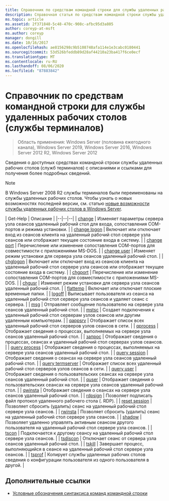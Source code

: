 ```yaml
---
title: Справочник по средствам командной строки для службы удаленных рабочих столов (службы терминалов)
description: Справочная статья по средствам командной строки службы удаленных рабочих столов (RDS).
ms.topic: article
ms.assetid: 2f371848-5c48-470c-908c-afbc95d3a805
author: coreyp-at-msft
ms.author: coreyp
manager: dongill
ms.date: 10/16/2017
ms.openlocfilehash: ae8156298c9b5108748afa114e1e3cabc0180441
ms.sourcegitcommit: 53d526bfeddb89d28af44210a23ba417f6ce0ecf
ms.translationtype: MT
ms.contentlocale: ru-RU
ms.lasthandoff: 08/06/2020
ms.locfileid: "87883842"
---
```

# <a name="remote-desktop-services-terminal-services-command-line-tools-reference"></a>Справочник по средствам командной строки для службы удаленных рабочих столов (службы терминалов)

> Область применения: Windows Server (половина ежегодного канала), Windows Server 2019, Windows Server 2016, Windows Server 2012 R2, Windows Server 2012

Сведения о доступных средствах командной строки службы удаленных рабочих столов (служб терминалов) с описаниями и ссылками для получения более подробных сведений.

> [!NOTE]
> В Windows Server 2008 R2 службы терминалов были переименованы на службы удаленных рабочих столов. Чтобы узнать о новых возможностях последней версии, см. статью [новые возможности службы удаленных рабочих столов в Windows Server](/previous-versions/windows/it-pro/windows-server-2012-r2-and-2012/dn283323(v=ws.11)).

| Get-Help | Описание |
|--|--|--|
| [change](change.md) | Изменяет параметры сервера узла сеансов удаленный рабочий стол для входа, сопоставления COM-портов и режима установки. |
| [change logon](change-logon.md) | Включает или отключает вход из сеансов клиента на удаленный рабочий стол сервере узла сеансов или отображает текущее состояние входа в систему. |
| [change port](change-port.md) | Перечисление или изменение сопоставления COM-портов для совместимости с приложениями MS-DOS. |
| [change user](change-user.md) | Изменяет режим установки для сервера узла сеансов удаленный рабочий стол. |
| [chglogon](chglogon.md) | Включает или отключает вход из сеансов клиента на удаленный рабочий стол сервере узла сеансов или отображает текущее состояние входа в систему. |
| [chgport](chgport.md) | Перечисление или изменение сопоставления COM-портов для совместимости с приложениями MS-DOS. |
| [chgusr](chgusr.md) | Изменяет режим установки для сервера узла сеансов удаленный рабочий стол. |
| [flattemp](flattemp.md) | Включает или отключает плоские временные папки. |
| [logoff](logoff.md) | Выписывает пользователя из сеанса на удаленный рабочий стол сервере узла сеансов и удаляет сеанс с сервера. |
| [msg](msg.md) | Отправляет сообщение пользователю на сервере узла сеансов удаленный рабочий стол. |
| [mstsc](mstsc.md) | Создает подключения к удаленный рабочий стол серверам узлов сеансов или другим удаленным компьютерам. |
| [qappsrv](qappsrv.md) | Отображает список всех удаленный рабочий стол серверов узлов сеансов в сети. |
| [qprocess](qprocess.md) | Отображает сведения о процессах, выполняемых на сервере узла сеансов удаленный рабочий стол. |
| [запрос](query.md) | Отображает сведения о процессах, сеансах и удаленный рабочий стол серверах узлов сеансов. |
| [query process](query-process.md) | Отображает сведения о процессах, выполняемых на сервере узла сеансов удаленный рабочий стол. |
| [query session](query-session.md) | Отображает сведения о сеансах на сервере узла сеансов удаленный рабочий стол. |
| [query termserver](query-termserver.md) | Отображает список всех удаленный рабочий стол серверов узлов сеансов в сети. |
| [query user](query-user.md) | Отображает сведения о пользовательских сеансах на сервере узла сеансов удаленный рабочий стол. |
| [quser](quser.md) | Отображает сведения о пользовательских сеансах на сервере узла сеансов удаленный рабочий стол. |
| [qwinsta](qwinsta.md) | Отображает сведения о сеансах на сервере узла сеансов удаленный рабочий стол. |
| [rdpsign](rdpsign.md) | Позволяет подписать файл протокол удаленного рабочего стола (. RDP). |
| [reset session](reset-session.md) | Позволяет сбросить (удалить) сеанс на удаленный рабочий стол сервере узла сеансов. |
| [rwinsta](rwinsta.md) | Позволяет сбросить (удалить) сеанс на удаленный рабочий стол сервере узла сеансов. |
| [shadow](shadow.md) | Позволяет удаленно управлять активным сеансом другого пользователя на удаленный рабочий стол сервере узла сеансов. |
| [tscon](tscon.md) | Подключается к другому сеансу на удаленный рабочий стол сервере узла сеансов. |
| [tsdiscon](tsdiscon.md) | Отключает сеанс от сервера узла сеансов удаленный рабочий стол. |
| [tskill](tskill.md) | Завершает процесс, выполняющийся в сеансе на удаленный рабочий стол сервере узла сеансов. |
| [tsprof](tsprof.md) | Копирует службы удаленных рабочих столов сведения о конфигурации пользователя из одного пользователя в другой. |

## <a name="additional-references"></a>Дополнительные ссылки

- [Условные обозначения синтаксиса команд командной строки](command-line-syntax-key.md)